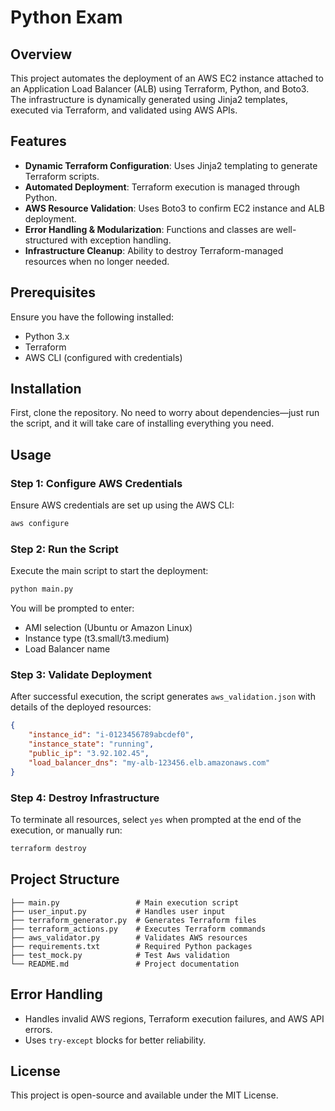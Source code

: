 # Python Exam

## Overview
This project automates the deployment of an AWS EC2 instance attached to an Application Load Balancer (ALB) using Terraform, Python, and Boto3. The infrastructure is dynamically generated using Jinja2 templates, executed via Terraform, and validated using AWS APIs.

## Features
- **Dynamic Terraform Configuration**: Uses Jinja2 templating to generate Terraform scripts.
- **Automated Deployment**: Terraform execution is managed through Python.
- **AWS Resource Validation**: Uses Boto3 to confirm EC2 instance and ALB deployment.
- **Error Handling & Modularization**: Functions and classes are well-structured with exception handling.
- **Infrastructure Cleanup**: Ability to destroy Terraform-managed resources when no longer needed.

## Prerequisites
Ensure you have the following installed:
- Python 3.x
- Terraform
- AWS CLI (configured with credentials)


## Installation
First, clone the repository. No need to worry about dependencies—just run the script, and it will take care of installing everything you need.

## Usage
### Step 1: Configure AWS Credentials
Ensure AWS credentials are set up using the AWS CLI:
```sh
aws configure
```

### Step 2: Run the Script
Execute the main script to start the deployment:
```sh
python main.py
```
You will be prompted to enter:
- AMI selection (Ubuntu or Amazon Linux)
- Instance type (t3.small/t3.medium)
- Load Balancer name

### Step 3: Validate Deployment
After successful execution, the script generates `aws_validation.json` with details of the deployed resources:
```json
{
    "instance_id": "i-0123456789abcdef0",
    "instance_state": "running",
    "public_ip": "3.92.102.45",
    "load_balancer_dns": "my-alb-123456.elb.amazonaws.com"
}
```

### Step 4: Destroy Infrastructure
To terminate all resources, select `yes` when prompted at the end of the execution, or manually run:
```sh
terraform destroy
```

## Project Structure
```
├── main.py                 # Main execution script
├── user_input.py           # Handles user input
├── terraform_generator.py  # Generates Terraform files
├── terraform_actions.py    # Executes Terraform commands
├── aws_validator.py        # Validates AWS resources
├── requirements.txt        # Required Python packages
├── test_mock.py            # Test Aws validation
└── README.md               # Project documentation
```

## Error Handling
- Handles invalid AWS regions, Terraform execution failures, and AWS API errors.
- Uses `try-except` blocks for better reliability.

## License
This project is open-source and available under the MIT License.

